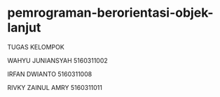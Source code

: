 # pemrograman-berorientasi-objek-lanjut
TUGAS KELOMPOK

WAHYU JUNIANSYAH 5160311002

IRFAN DWIANTO 5160311008

RIVKY ZAINUL AMRY 5160311011

